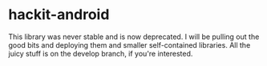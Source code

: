 hackit-android
==============

This library was never stable and is now deprecated. I will be pulling out the good bits and deploying them and smaller self-contained libraries. All the juicy stuff is on the develop branch, if you're interested.
